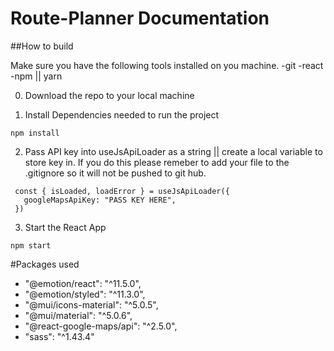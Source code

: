 # Route-Planner Documentation

##How to build

Make sure you have the following tools installed on you machine.
-git 
-react
-npm || yarn

0. Download the repo to your local machine 

1. Install Dependencies needed to run the project
```
npm install
```
2. Pass API key into useJsApiLoader as a string || create a local variable to store key in. If you do this please remeber to add your file to the .gitignore so it will not be pushed to git hub.
 ```
  const { isLoaded, loadError } = useJsApiLoader({
    googleMapsApiKey: "PASS KEY HERE",
  })
  ```
3. Start the React App
```
npm start
```


#Packages used

- "@emotion/react": "^11.5.0",
- "@emotion/styled": "^11.3.0",
- "@mui/icons-material": "^5.0.5",
- "@mui/material": "^5.0.6",
- "@react-google-maps/api": "^2.5.0",
- "sass": "^1.43.4"
 
